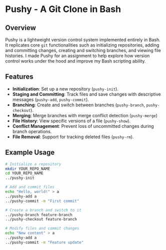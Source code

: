 # Pushy - A Git Clone in Bash

## Overview
Pushy is a lightweight version control system implemented entirely in Bash. It replicates core `git` functionalities such as initializing repositories, adding and committing changes, creating and switching branches, and viewing file histories. I made Pushy for an assignment to help explore how version control works under the hood and improve my Bash scripting ability.

## Features
- **Initialization**: Set up a new repository (`pushy-init`).
- **Staging and Committing**: Track files and save changes with descriptive messages (`pushy-add`, `pushy-commit`).
- **Branching**: Create and switch between branches (`pushy-branch`, `pushy-checkout`).
- **Merging**: Merge branches with merge conflict detection (`pushy-merge`)
- **File History**: View specific versions of a file (`pushy-show`).
- **Conflict Management**: Prevent loss of uncommitted changes during branch operations.
- **File Removal**: Support for tracking deleted files (`pushy-rm`).

## Example Usage
```bash
# Initialize a repository
mkdir YOUR_REPO_NAME
cd YOUR_REPO_NAME
../pushy-init

# Add and commit files
echo "Hello, world!" > a
../pushy-add a
../pushy-commit -m "First commit"

# Create a branch and switch to it
../pushy-branch feature-branch
../pushy-checkout feature-branch

# Modify files and commit changes
echo "New content" > a
../pushy-add a
../pushy-commit -m "Feature update"
